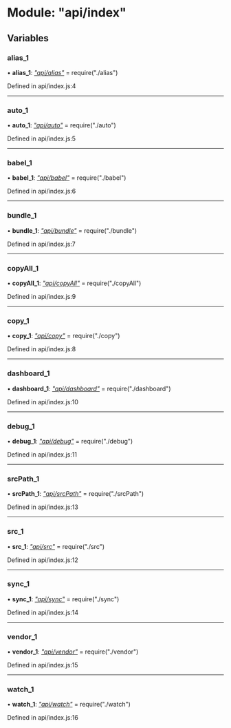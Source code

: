 # Module: "api/index"

## Variables

###  alias_1

• **alias_1**: *["api/alias"](_api_alias_.md)* = require("./alias")

Defined in api/index.js:4

___

###  auto_1

• **auto_1**: *["api/auto"](_api_auto_.md)* = require("./auto")

Defined in api/index.js:5

___

###  babel_1

• **babel_1**: *["api/babel"](_api_babel_.md)* = require("./babel")

Defined in api/index.js:6

___

###  bundle_1

• **bundle_1**: *["api/bundle"](_api_bundle_.md)* = require("./bundle")

Defined in api/index.js:7

___

###  copyAll_1

• **copyAll_1**: *["api/copyAll"](_api_copyall_.md)* = require("./copyAll")

Defined in api/index.js:9

___

###  copy_1

• **copy_1**: *["api/copy"](_api_copy_.md)* = require("./copy")

Defined in api/index.js:8

___

###  dashboard_1

• **dashboard_1**: *["api/dashboard"](_api_dashboard_.md)* = require("./dashboard")

Defined in api/index.js:10

___

###  debug_1

• **debug_1**: *["api/debug"](_api_debug_.md)* = require("./debug")

Defined in api/index.js:11

___

###  srcPath_1

• **srcPath_1**: *["api/srcPath"](_api_srcpath_.md)* = require("./srcPath")

Defined in api/index.js:13

___

###  src_1

• **src_1**: *["api/src"](_api_src_.md)* = require("./src")

Defined in api/index.js:12

___

###  sync_1

• **sync_1**: *["api/sync"](_api_sync_.md)* = require("./sync")

Defined in api/index.js:14

___

###  vendor_1

• **vendor_1**: *["api/vendor"](_api_vendor_.md)* = require("./vendor")

Defined in api/index.js:15

___

###  watch_1

• **watch_1**: *["api/watch"](_api_watch_.md)* = require("./watch")

Defined in api/index.js:16
